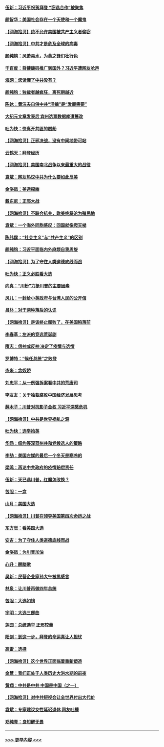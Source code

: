 #### [伍新：习近平祝贺拜登 “窃选合作”被聚焦](../pages/nsc993/n12576358.md?t=11261403) 
#### [颜智华：美国社会存在一个天使和一个魔鬼](../pages/nsc993/n12574299.md?t=11261403) 
#### [【网海拾贝】绝不允许美国被共产主义者偷窃](../pages/nsc993/n12573396.md?t=11261403) 
#### [【网海拾贝】中共才是危及全球的病毒](../pages/nsc993/n12571204.md?t=11261403) 
#### [颜纯钩：风萧易水，为黄之锋们壮行色](../pages/nsc993/n12571487.md?t=11261403) 
#### [千百度：将健康码推广到国外？习近平遭网友呛声](../pages/nsc993/n12570808.md?t=11261403) 
#### [海网：您读懂了中共没有？](../pages/nsc993/n12570487.md?t=11261403) 
#### [颜纯钩：独裁者越疯狂，离死期越近](../pages/nsc993/n12569055.md?t=11261403) 
#### [陈达：黄洁夫自供中共“活摘”是“发展需要”](../pages/nsc993/n12568541.md?t=11261403) 
#### [大纪元文章发表后 宾州选票数据库遭篡改](../pages/nsc993/n12568105.md?t=11261403) 
#### [吐为快：快离开共匪的贼船](../pages/nsc993/n12568462.md?t=11261403) 
#### [【网海拾贝】正邪决战，没有中间地带可站](../pages/nsc993/n12568439.md?t=11261403) 
#### [云鹤天：拜登经历](../pages/nsc993/n12567294.md?t=11261403) 
#### [【网海拾贝】美国南北战争以来最重大的战役](../pages/nsc993/n12567247.md?t=11261403) 
#### [袁斌：网友热议中共为什么要如此反美](../pages/nsc993/n12567162.md?t=11261403) 
#### [金浴凤：美选探幽](../pages/nsc993/n12567147.md?t=11261403) 
#### [戴东尼：正邪大战](../pages/nsc993/n12567033.md?t=11261403) 
#### [【网海拾贝】不联合抗共，欧美终将沦为殖民地](../pages/nsc993/n12565068.md?t=11261403) 
#### [袁斌：一个海外同胞感叹：回国就像爬天梯](../pages/nsc993/n12564986.md?t=11261403) 
#### [陈纬霆：“社会主义”与“共产主义”的区别](../pages/nsc993/n12562417.md?t=11261403) 
#### [颜纯钩：习近平面临内外麻烦自我周旋](../pages/nsc993/n12563356.md?t=11261403) 
#### [【网海拾贝】为了守住人类道德底线而战](../pages/nsc993/n12562542.md?t=11261403) 
#### [吐为快：正义必胜看大选](../pages/nsc993/n12561967.md?t=11261403) 
#### [向真：“川粉”力挺川普的主要因素](../pages/nsc993/n12560774.md?t=11261403) 
#### [风儿：一封给小英政府与台湾人民的公开信](../pages/nsc993/n12560581.md?t=11261403) 
#### [吕朴：对于两种落后的认识](../pages/nsc993/n12560492.md?t=11261403) 
#### [【网海拾贝】是该终止腐败了，在美国陷落前](../pages/nsc993/n12559936.md?t=11261403) 
#### [李春草：左派的竞选荒诞剧](../pages/nsc993/n12558380.md?t=11261403) 
#### [隋志：信神或反神 决定了疫情与选情](../pages/nsc993/n12558255.md?t=11261403) 
#### [罗博特：“候任总统”之败登](../pages/nsc993/n12558189.md?t=11261403) 
#### [杰米：念奴娇](../pages/nsc993/n12558174.md?t=11261403) 
#### [刘忠平：从一例强拆案看中共的荒唐司](../pages/nsc993/n12558036.md?t=11261403) 
#### [李友友：关于独裁腐败中国经济发展思考](../pages/nsc993/n12558004.md?t=11261403) 
#### [薛木子：川普对抗影子金权 习近平深感危机](../pages/nsc993/n12557342.md?t=11261403) 
#### [【网海拾贝】中共是世界祸乱之源](../pages/nsc993/n12555353.md?t=11261403) 
#### [吐为快：选举拾英](../pages/nsc993/n12555041.md?t=11261403) 
#### [华旸：纽约等深蓝州共和党候选人的策略](../pages/nsc993/n12554309.md?t=11261403) 
#### [李劼：美国左媒的最后一个冬天是寒冷的](../pages/nsc993/n12552947.md?t=11261403) 
#### [梁鸣：再论中共政府的疫情赔偿责任](../pages/nsc993/n12553012.md?t=11261403) 
#### [伍新：天已选川普，红魔怎改换？](../pages/nsc993/n12552970.md?t=11261403) 
#### [苦胆：一念](../pages/nsc993/n12552957.md?t=11261403) 
#### [山月：美国大选](../pages/nsc993/n12552446.md?t=11261403) 
#### [【网海拾贝】川普在领导美国第四次命运之战](../pages/nsc993/n12551973.md?t=11261403) 
#### [东方觉：看美国大选](../pages/nsc993/n12551647.md?t=11261403) 
#### [安吉：为了守住人类道德底线而战](../pages/nsc993/n12551111.md?t=11261403) 
#### [金浴凤：为川普加油](../pages/nsc993/n12551085.md?t=11261403) 
#### [心升：醒脑歌](../pages/nsc993/n12550984.md?t=11261403) 
#### [吴新：民营企业家孙大午被黑感言](../pages/nsc993/n12550656.md?t=11261403) 
#### [林泉：让川普再做四年总统](../pages/nsc993/n12550640.md?t=11261403) 
#### [苦胆：大选如镜](../pages/nsc993/n12550630.md?t=11261403) 
#### [宇明：大选三部曲](../pages/nsc993/n12550603.md?t=11261403) 
#### [莲园：总统选举 正邪较量](../pages/nsc993/n12550594.md?t=11261403) 
#### [阳剑：到这一步，拜登的命运真让人担忧](../pages/nsc993/n12549093.md?t=11261403) 
#### [高雷：选择](../pages/nsc993/n12549087.md?t=11261403) 
#### [【网海拾贝】这个世界正面临着重新塑造](../pages/nsc993/n12548326.md?t=11261403) 
#### [金慧：我们正处于人类历史大洪水期的前夜](../pages/nsc993/n12547914.md?t=11261403) 
#### [黄翔：中共是中共 中国是中国（之一）](../pages/nsc993/n12547576.md?t=11261403) 
#### [【网海拾贝】对中共短视会让全世界付出大代价](../pages/nsc993/n12546043.md?t=11261403) 
#### [袁斌：专家建议女性延迟退休 网友吐槽](../pages/nsc993/n12545424.md?t=11261403) 
#### [郑纯青：良知醒无畏](../pages/nsc993/n12545394.md?t=11261403) 

----
#### [ >>> 更早内容 <<< ](../indexes/nsc993-earlier.md)
